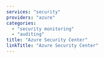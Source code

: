 ```yaml
---
services: "security"
providers: "azure"
categories:
  - "security monitoring"
  - "auditing"
title: "Azure Security Center"
linkTitle: "Azure Security Center"
---
```

